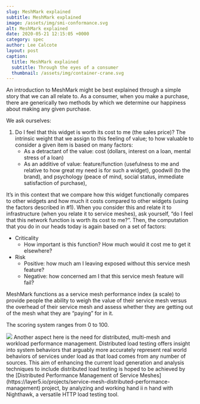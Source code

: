 ```yaml
---
slug: MeshMark explained
subtitle: MeshMark explained
image: /assets/img/smi-conformance.svg
alt: MeshMark explained
date: 2020-05-21 12:15:05 +0000
category: spec
author: Lee Calcote
layout: post
caption:
  title: MeshMark explained
  subtitle: Through the eyes of a consumer
  thumbnail: /assets/img/container-crane.svg
---
```


An introduction to MeshMark might be best explained through a simple story that we can all relate to. As a consumer, when you make a purchase, there are generically two methods by which we determine our happiness about making any given purchase.

We ask ourselves:

1. Do I feel that this widget is worth its cost to me (the sales price)? The intrinsic weight that we assign to this feeling of value; to how valuable to consider a given item is based on many factors:
    * As a detractant of the value: cost (dollars, interest on a loan, mental stress of a loan)
    * As an additive of value: feature/function (usefulness to me and relative to how great my need is for such a   widget), goodwill (to the brand), and psychology (peace of mind, social status, immediate satisfaction of purchase),

It’s in this context that we compare how this widget functionally compares to other widgets and how much it costs compared to other widgets (using the factors described in #1). When you consider this and relate it to infrastructure (when you relate it to service meshes), ask yourself, “do I feel that this network function is worth its cost to me?”. Then, the computation that you do in our heads today is again based on a set of factors:

- Criticality
     * How important is this function? How much would it cost me to get it elsewhere?
- Risk
     * Positive: how much am I leaving exposed without this service mesh feature?
     * Negative: how concerned am I that this service mesh feature will fail?


MeshMark functions as a service mesh performance index (a scale) to provide people the ability to weigh the value of their service mesh versus the overhead of their service mesh and assess whether they are getting out of the mesh what they are “paying” for in it.

The scoring system ranges from 0 to 100.

<img class="image-right" src="/assets/img/distributed-performance_green.svg">
Another aspect here is the need for distributed, multi-mesh and workload performance management. Distributed load testing offers insight into system behaviors that arguably more accurately represent real world behaviors of services under load as that load comes from any number of sources. This aim of enhancing the current load generation and analysis techniques to include distributed load testing is hoped to be achieved by the [Distributed Performance Management of Service Meshes](https://layer5.io/projects/service-mesh-distributed-performance-management) project, by analyzing and working hand ii n hand with Nighthawk, a versatile HTTP load testing tool.
